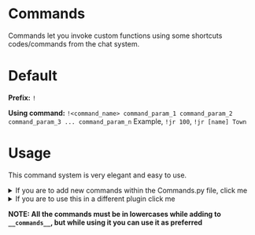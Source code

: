 # Commands
Commands let you invoke custom functions using some shortcuts codes/commands from the chat system.

# Default
**Prefix:** `!`

**Using command:** `!<command_name> command_param_1 command_param_2 command_param_3 ... command_param_n`
    Example, `!jr 100`, `!jr [name] Town`

# Usage
This command system is very elegant and easy to use. 

<details>
<summary> If you are to add new commands within the Commands.py file, <a>click me</a> </summary>

Find `__commands__` in the file `Commands.py`, and add your custom commands to it.
For example, if your `__commands__` looks like
```py
__commands__ = ["jr"]
```
and you want to add a new command `ac` (which can be used like `!ac`), you just add `ac` to the list as follows
```py
__commands__ = ["jr", "ac"]
```

Now that the Plugin knows such command `ac` exists, all you need to do next is make a function that can process that command, 
for that find this line
```py
GeneralEvent.on('command=jr', self.JoinRoomByExtId)
```
Below the same (without changing indents), add the following
```py
GeneralEvent.on('command=ac', self.AddCoinsToTheUser)
```

Now that you have a function `AddCoinsToTheUser`, you must define it, add that function in the same class :-).
For example,
```py
from Timeline.Database.DB import Coin

def AddCoinsToTheUser(self, client, params): # The parameters are exact and doesn't change
    coins = int(params[0])
    Coin(penguin_id=client['id'], transaction=coins, comment="Coins earned by playing Command").save()
```
</details>

<details>
<summary> If you are to use this in a different plugin <a>click me</a> </summary>

First you need to include the dependency/requirement for commands plugin, then add it to `__commands__`, then invoke a event for it. 

Let's take an example plugin of `TestPlugin`, which does the same as above, adding coins.
```py
from Timeline.Utils.Plugins.IPlugin import IPlugin, IPluginAbstractMeta, Requirement
from Timeline.Utils.Plugins import extend

from Timeline.Server.Constants import TIMELINE_LOGGER, LOGIN_SERVER, WORLD_SERVER
from Timeline.Database.DB import Coin

import logging

class TestPlugin(IPlugin):
    """Testing commands outside commandPlugin"""


    requirements = [Requirement(**{'name' : 'Commands', 'developer' : 'Dote'})]
    name = 'TestPlugin'
    developer = 'None'
    
    command = "ac" # the command you are going to test
    
     def __init__(self):
        super(TestPlugin, self).__init__()

        self.logger = logging.getLogger(TIMELINE_LOGGER)
        
        CommandsPlugin = self.dependencies[0]        
        if self.command not in CommandsPlugin.__commands__:
            CommandsPlugin.__commands__.append(self.command)

        GeneralEvent.on('command={}'.format(self.command.lower()), self.handleAddCoins)
        self.logger.debug("Add Coins Command set. Command : %s", self.command)

     def handleAddCoins(self, client, params):
        coins = int(params[0])
        Coin(penguin_id=client['id'], transaction=coins, comment="Coins earned by !AC Command").save()
    
```

</details>


**NOTE: All the commands must be in lowercases while adding to `__commands__`, but while using it you can use it as preferred**
